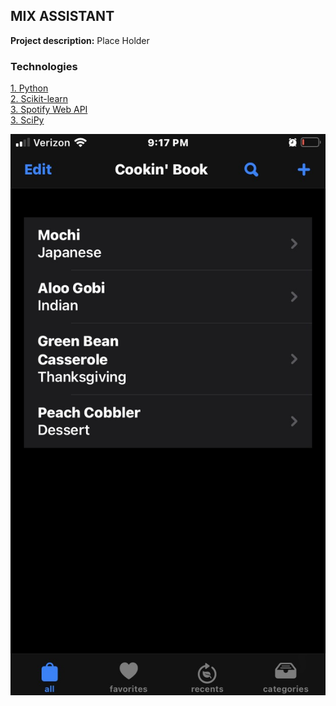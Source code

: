 ## MIX ASSISTANT 

**Project description:** Place Holder

### Technologies 
<p>
<a href="https://www.python.org">1. Python</a>
  <br>
<a href="https://scikit-learn.org/stable/">2. Scikit-learn</a>
  <br>
 <a href="https://developer.spotify.com/dashboard/login">3. Spotify Web API</a>
  <br>
 <a href="https://www.scipy.org">3. SciPy</a> 
  <br>
</p>  

<img src="images/homePage.jpg?raw=true"/>
